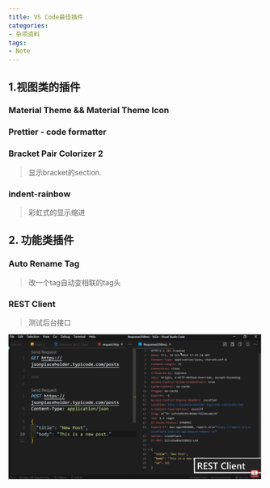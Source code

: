 ```yaml
---
title: VS Code最佳插件
categories:
- 杂项资料
tags: 
- Note
---
```

## 1.视图类的插件

### Material Theme && Material Theme Icon


### Prettier - code formatter

### Bracket Pair Colorizer 2

> 显示bracket的section.

### indent-rainbow

>彩虹式的显示缩进

## 2. 功能类插件

### Auto Rename Tag

> 改一个tag自动变相联的tag头

### REST Client

> 测试后台接口

![GET与POST测试](/img/1577068784300.png)